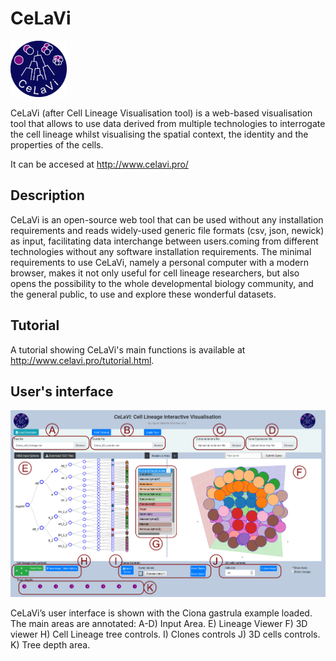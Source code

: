 # CeLaVi 
<img src="https://github.com/irepansalvador/CeLaVi/blob/main/Images/CeLaVi_v4.png" width="90">

CeLaVi (after Cell Lineage Visualisation tool) is a web-based visualisation tool that allows to use data derived from multiple technologies to interrogate the cell lineage whilst visualising the spatial context, the identity and the properties of the cells.

It can be accesed at http://www.celavi.pro/

## Description
CeLaVi is an open-source web tool that can be used without any installation requirements and reads widely-used generic file formats (csv, json, newick) as input, facilitating data interchange between users.coming from different technologies without any software installation requirements. The minimal requirements to use CeLaVi, namely a personal computer with a modern browser, makes it not only useful for cell lineage researchers, but also opens the possibility to the whole developmental biology community, and the general public, to use and explore these wonderful datasets.

## Tutorial
A tutorial showing CeLaVi's main functions is available at  http://www.celavi.pro/tutorial.html. 

## User's interface

<img src="https://github.com/irepansalvador/CeLaVi/blob/main/Images/Fig1.png">

CeLaVi’s user interface is shown with the Ciona gastrula example
loaded. The main areas are annotated: A-D) Input Area. E) Lineage
Viewer F) 3D viewer H) Cell Lineage tree controls. I) Clones controls
J) 3D cells controls. K) Tree depth area.



